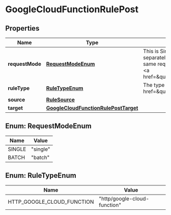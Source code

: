 

# GoogleCloudFunctionRulePost


## Properties

| Name | Type | Description | Notes |
|------------ | ------------- | ------------- | -------------|
|**requestMode** | [**RequestModeEnum**](#RequestModeEnum) | This is Single Request mode or Batch Request mode. Single Request mode sends each event separately to the endpoint specified by the rule. Batch Request mode rolls up multiple events into the same request. You can read more about the difference between single and batched events in the Ably &lt;a href&#x3D;\&quot;https://ably.com/documentation/general/events#batching\&quot;&gt;documentation&lt;/a&gt;. |  |
|**ruleType** | [**RuleTypeEnum**](#RuleTypeEnum) | The type of rule. In this case Google Cloud Function. See the &lt;a href&#x3D;\&quot;https://ably.com/integrations\&quot;&gt;documentation&lt;/a&gt; for further information. |  |
|**source** | [**RuleSource**](RuleSource.md) |  |  |
|**target** | [**GoogleCloudFunctionRulePostTarget**](GoogleCloudFunctionRulePostTarget.md) |  |  |



## Enum: RequestModeEnum

| Name | Value |
|---- | -----|
| SINGLE | &quot;single&quot; |
| BATCH | &quot;batch&quot; |



## Enum: RuleTypeEnum

| Name | Value |
|---- | -----|
| HTTP_GOOGLE_CLOUD_FUNCTION | &quot;http/google-cloud-function&quot; |



